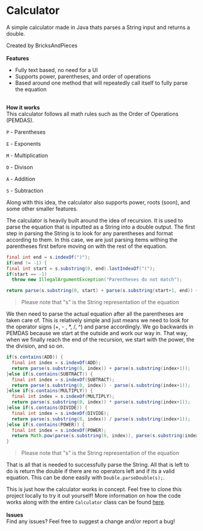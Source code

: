 # Calculator  
A simple calculator made in Java thats parses a String input and returns a double.

Created by BricksAndPieces<br/><br/>
**Features**  
- Fully text based, no need for a UI
- Supports power, parentheses, and order of operations
- Based around one method that will repeatedly call itself to fully parse the equation<br/><br/>

**How it works**  
This calculator follows all math rules such as the Order of Operations (PEMDAS).

`P` - Parentheses

`E` - Exponents

`M` - Multiplication

`D` - Divison

`A` - Addition

`S` - Subtraction

Along with this idea, the calculator also supports power, roots (soon), and some other smaller features.
  

The calculator is heavily built around the idea of recursion. It is used to parse the equation that is inputted as a String into a double output. The first step in parsing the String is to look for any parentheses and format according to them. In this case, we are just parsing items withing the parentheses first before moving on with the rest of the equation.

```java
final int end = s.indexOf(")");
if(end != -1) {
final int start = s.substring(0, end).lastIndexOf("(");
if(start == -1)
  throw new IllegalArgumentException("Parentheses do not match");

return parse(s.substring(0, start) + parse(s.substring(start+1, end)) + s.substring(end+1));
```

> Please note that "s" is the String representation of the equation

We then need to parse the actual equation after all the parentheses are taken care of. This is relatively simple and just means we need to look for the operator signs (+, - , \*, /, ^) and parse accordingly. We go backwards in PEMDAS because we start at the outside and work our way in. That way, when we finally reach the end of the recursion, we start with the power, the the division, and so on.

```java
if(s.contains(ADD)) {
  final int index = s.indexOf(ADD);
  return parse(s.substring(0, index)) + parse(s.substring(index+1));
}else if(s.contains(SUBTRACT)) {
  final int index = s.indexOf(SUBTRACT);
  return parse(s.substring(0, index)) - parse(s.substring(index+1));
}else if(s.contains(MULTIPLY)) {
  final int index = s.indexOf(MULTIPLY);
  return parse(s.substring(0, index)) * parse(s.substring(index+1));
}else if(s.contains(DIVIDE)) {
  final int index = s.indexOf(DIVIDE);
  return parse(s.substring(0, index)) / parse(s.substring(index+1));
}else if(s.contains(POWER)) {
  final int index = s.indexOf(POWER);
  return Math.pow(parse(s.substring(0, index)), parse(s.substring(index+1)));
}
```

> Please note that "s" is the String representation of the equation

That is all that is needed to successfully parse the String. All that is left to do is return the double if there are no operators left and if its a valid equation. This can be done easily with `Double.parseDouble(s);`.

This is just how the calculator works in concept. Feel free to clone this project locally to try it out yourself! More information on how the code works along with the entire `Calculator` class can be found [here](https://github.com/BricksAndPieces/Calculator/blob/master/src/Calculator.java).<br/><br/>
**Issues**  
Find any issues? Feel free to suggest a change and/or report a bug!
